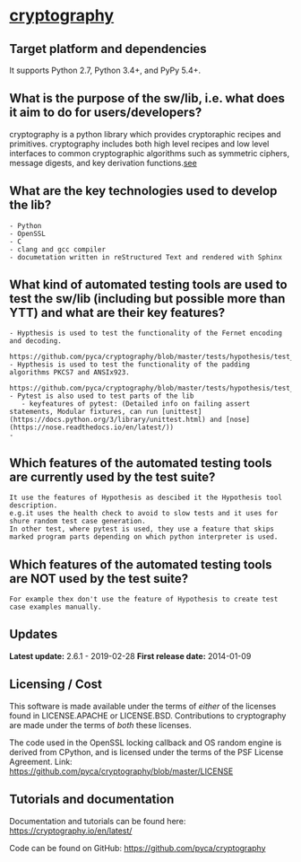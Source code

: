 # [cryptography](https://github.com/pyca/cryptography)


## Target platform and dependencies
 It supports Python 2.7, Python 3.4+, and PyPy 5.4+.

## What is the purpose of the sw/lib, i.e. what does it aim to do for users/developers?
cryptography is a python library which provides cryptoraphic recipes and primitives.
cryptography includes both high level recipes and low level interfaces to common cryptographic algorithms such as symmetric ciphers, message digests, and key derivation functions.[see](https://github.com/pyca/cryptography/blob/master/README.rst) 

## What are the key technologies used to develop the lib?
    - Python
    - OpenSSL
    - C
    - clang and gcc compiler
    - documetation written in reStructured Text and rendered with Sphinx

## What kind of automated testing tools are used to test the sw/lib (including but possible more than YTT) and what are their key features?
    - Hypthesis is used to test the functionality of the Fernet encoding and decoding.
      https://github.com/pyca/cryptography/blob/master/tests/hypothesis/test_fernet.py
    - Hypthesis is used to test the functionality of the padding algorithms PKCS7 and ANSIx923.
      https://github.com/pyca/cryptography/blob/master/tests/hypothesis/test_padding.py
    - Pytest is also used to test parts of the lib
       - keyfeatures of pytest: (Detailed info on failing assert statements, Modular fixtures, can run [unittest](https://docs.python.org/3/library/unittest.html) and [nose](https://nose.readthedocs.io/en/latest/))
    - 

## Which features of the automated testing tools are currently used by the test suite?
    It use the features of Hypothesis as descibed it the Hypothesis tool description.
    e.g.it uses the health check to avoid to slow tests and it uses for shure random test case generation. 
    In other test, where pytest is used, they use a feature that skips marked program parts depending on which python interpreter is used. 
    
## Which features of the automated testing tools are NOT used by the test suite?
    For example thex don't use the feature of Hypothesis to create test case examples manually.

## Updates

**Latest update:** 2.6.1 - 2019-02-28
**First release date:** 2014-01-09

## Licensing / Cost

This software is made available under the terms of *either* of the licenses
found in LICENSE.APACHE or LICENSE.BSD. Contributions to cryptography are made
under the terms of *both* these licenses.

The code used in the OpenSSL locking callback and OS random engine is derived
from CPython, and is licensed under the terms of the PSF License Agreement.
Link: https://github.com/pyca/cryptography/blob/master/LICENSE

## Tutorials and documentation

Documentation and tutorials can be found here:
https://cryptography.io/en/latest/

Code can be found on GitHub:
https://github.com/pyca/cryptography
 
